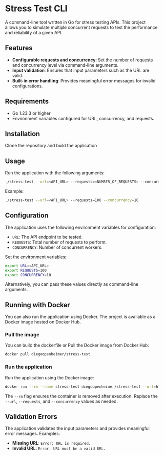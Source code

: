 # Stress Test CLI

A command-line tool written in Go for stress testing APIs. This project allows you to simulate multiple concurrent requests to test the performance and reliability of a given API.

## Features

- **Configurable requests and concurrency**: Set the number of requests and concurrency level via command-line arguments.
- **Input validation**: Ensures that input parameters such as the URL are valid.
- **Built-in error handling**: Provides meaningful error messages for invalid configurations.

## Requirements

- Go 1.23.3 or higher
- Environment variables configured for URL, concurrency, and requests.

## Installation

Clone the repository and build the application

## Usage

Run the application with the following arguments:

```bash
./stress-test --url=<API_URL> --requests=<NUMBER_OF_REQUESTS> --concurrency=<CONCURRENCY_LEVEL>
```

Example:

```bash
./stress-test --url=<API_URL> --requests=100 --concurrency=10
```

## Configuration

The application uses the following environment variables for configuration:

- `URL`: The API endpoint to be tested.
- `REQUESTS`: Total number of requests to perform.
- `CONCURRENCY`: Number of concurrent workers.

Set the environment variables:

```bash
export URL=<API_URL>
export REQUESTS=100
export CONCURRENCY=10
```

Alternatively, you can pass these values directly as command-line arguments.

## Running with Docker

You can also run the application using Docker. The project is available as a Docker image hosted on Docker Hub.

### Pull the image

You can build the dockerfile or Pull the Docker image from Docker Hub:

```bash
docker pull diegoopenheimer/stress-test
```

### Run the application

Run the application using the Docker image:

```bash
docker run --rm --name stress-test diegoopenheimer/stress-test --url=https://www.google.com --requests=100 --concurrency=10
```

The `--rm` flag ensures the container is removed after execution. Replace the `--url`, `--requests`, and `--concurrency` values as needed.

## Validation Errors

The application validates the input parameters and provides meaningful error messages. Examples:

- **Missing URL**: `Error: URL is required.`
- **Invalid URL**: `Error: URL must be a valid URL.`

